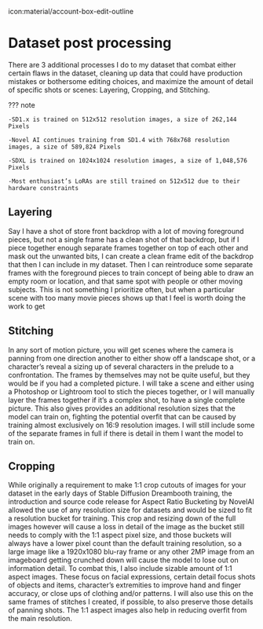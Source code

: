icon:material/account-box-edit-outline
# Dataset post processing

There are 3 additional processes I do to my dataset that combat either certain flaws in the dataset, cleaning up data that could have production mistakes or bothersome editing choices, and maximize the amount of detail of specific shots or scenes: Layering, Cropping, and Stitching.

??? note
    
    -SD1.x is trained on 512x512 resolution images, a size of 262,144 Pixels

    -Novel AI continues training from SD1.4 with 768x768 resolution images, a size of 589,824 Pixels

    -SDXL is trained on 1024x1024 resolution images, a size of 1,048,576 Pixels
    
    -Most enthusiast’s LoRAs are still trained on 512x512 due to their hardware constraints

## Layering
Say I have a shot of store front backdrop with a lot of moving foreground pieces, but not a single frame has a clean shot of that backdrop, but if I piece together enough separate frames together on top of each other and mask out the unwanted bits, I can create a clean frame edit of the backdrop that then I can include in my dataset. Then I can reintroduce some separate frames with the foreground pieces to train concept of being able to draw an empty room or location, and that same spot with people or other moving subjects. This is not something I prioritize often, but when a particular scene with too many movie pieces shows up that I feel is worth doing the work to get

## Stitching

In any sort of motion picture, you will get scenes where the camera is panning from one direction another to either show off a landscape shot, or a character’s reveal a sizing up of several characters in the prelude to a confrontation. The frames by themselves may not be quite useful, but they would be if you had a completed picture. I will take a scene and either using a Photoshop or Lightroom tool to stich the pieces together, or I will manually layer the frames together if it’s a complex shot, to have a single complete picture. This also gives provides an additional resolution sizes that the model can train on, fighting the potential overfit that can be caused by training almost exclusively on 16:9 resolution images. I will still include some of the separate frames in full if there is detail in them I want the model to train on.

## Cropping

While originally a requirement to make 1:1 crop cutouts of images for your dataset in the early days of Stable Diffusion Dreambooth training, the introduction and source code release for Aspect Ratio Bucketing by NovelAI allowed the use of any resolution size for datasets and would be sized to fit a resolution bucket for training. This crop and resizing down of the full images however will cause a loss in detail of the image as the bucket still needs to comply with the 1:1 aspect pixel size, and those buckets will always have a lower pixel count than the default training resolution, so a large image like a 1920x1080 blu-ray frame or any other 2MP image from an imageboard getting crunched down will cause the model to lose out on information detail. To combat this, I also include sizable amount of 1:1 aspect images. These focus on facial expressions, certain detail focus shots of objects and items, character’s extremities to improve hand and finger accuracy, or close ups of clothing and/or patterns. I will also use this on the same frames of stitches I created, if possible, to also preserve those details of panning shots. The 1:1 aspect images also help in reducing overfit from the main resolution.
